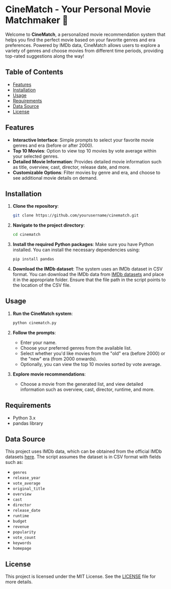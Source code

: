 
# CineMatch - Your Personal Movie Matchmaker 🎥

Welcome to **CineMatch**, a personalized movie recommendation system that helps you find the perfect movie based on your favorite genres and era preferences. Powered by IMDb data, CineMatch allows users to explore a variety of genres and choose movies from different time periods, providing top-rated suggestions along the way!

## Table of Contents
- [Features](#features)
- [Installation](#installation)
- [Usage](#usage)
- [Requirements](#requirements)
- [Data Source](#data-source)
- [License](#license)

## Features
- **Interactive Interface**: Simple prompts to select your favorite movie genres and era (before or after 2000).
- **Top 10 Movies**: Option to view top 10 movies by vote average within your selected genres.
- **Detailed Movie Information**: Provides detailed movie information such as title, overview, cast, director, release date, and more.
- **Customizable Options**: Filter movies by genre and era, and choose to see additional movie details on demand.

## Installation

1. **Clone the repository**:
   ```bash
   git clone https://github.com/yourusername/cinematch.git
   ```

2. **Navigate to the project directory**:
   ```bash
   cd cinematch
   ```

3. **Install the required Python packages**:
   Make sure you have Python installed. You can install the necessary dependencies using:
   ```bash
   pip install pandas
   ```

4. **Download the IMDb dataset**:
   The system uses an IMDb dataset in CSV format. You can download the IMDb data from [IMDb datasets](https://www.imdb.com/interfaces/) and place it in the appropriate folder.
   Ensure that the file path in the script points to the location of the CSV file.

## Usage

1. **Run the CineMatch system**:
   ```bash
   python cinematch.py
   ```

2. **Follow the prompts**:
   - Enter your name.
   - Choose your preferred genres from the available list.
   - Select whether you'd like movies from the "old" era (before 2000) or the "new" era (from 2000 onwards).
   - Optionally, you can view the top 10 movies sorted by vote average.

3. **Explore movie recommendations**:
   - Choose a movie from the generated list, and view detailed information such as overview, cast, director, runtime, and more.

## Requirements
- Python 3.x
- pandas library

## Data Source
This project uses IMDb data, which can be obtained from the official IMDb datasets [here](https://www.imdb.com/interfaces/). The script assumes the dataset is in CSV format with fields such as:
- `genres`
- `release_year`
- `vote_average`
- `original_title`
- `overview`
- `cast`
- `director`
- `release_date`
- `runtime`
- `budget`
- `revenue`
- `popularity`
- `vote_count`
- `keywords`
- `homepage`

## License
This project is licensed under the MIT License. See the [LICENSE](LICENSE) file for more details.
